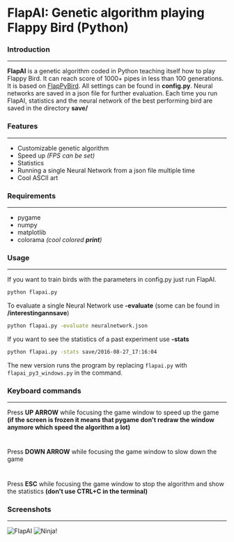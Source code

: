 # FlapAI: Genetic algorithm playing Flappy Bird (Python)
### Introduction
---
**FlapAI** is a genetic algorithm coded in Python teaching itself  how to play Flappy Bird. It can reach score of 1000+ pipes in less than 100 generations. It is based on [FlapPyBird](https://github.com/sourabhv/FlapPyBird). All settings can be found in **config.py**. Neural networks are saved in a json file for further evaluation. Each time you run FlapAI, statistics and the neural network of the best performing bird are saved in the directory **save/**
### Features
---
- Customizable genetic algorithm
- Speed up *(FPS can be set)*
- Statistics
- Running a single Neural Network from a json file multiple time
- Cool ASCII art

### Requirements
---
- pygame
- numpy
- matplotlib
- colorama *(cool colored **print**)*


### Usage
---
If you want to train birds with the parameters in config.py just run FlapAI.
```sh
python flapai.py
```
To evaluate a single Neural Network use **-evaluate** (some can be found in **/interestingannsave**)
```sh
python flapai.py -evaluate neuralnetwork.json
```
If you want to see the statistics of a past experiment use **-stats**
```sh
python flapai.py -stats save/2016-08-27_17:16:04
```
The new version runs the program by replacing ```flapai.py``` with ```flapai_py3_windows.py``` in the command.
### Keyboard commands
---
Press **UP ARROW** while focusing the game window to speed up the game **(if the screen is frozen it means that pygame don't redraw the window anymore which speed the algorithm a lot)**
#
Press **DOWN ARROW** while focusing the game window to slow down the game
#
Press **ESC** while focusing the game window to stop the algorithm and show the statistics **(don't use CTRL+C in the terminal)**

### Screenshots
---
![FlapAI](screenshots/1.png)
![Ninja!](screenshots/output.gif)
